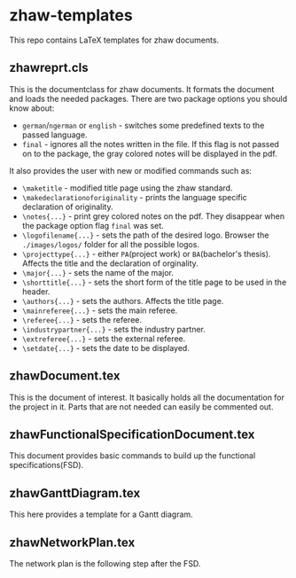 # zhaw-templates
This repo contains LaTeX templates for zhaw documents.

## zhawreprt.cls
This is the documentclass for zhaw documents. It formats the document and loads the needed packages. There are two package options you should know about:
- `german`/`ngerman` or `english` - switches some predefined texts to the passed language.
- `final` - ignores all the notes written in the file. If this flag is not passed on to the package, the gray colored notes will be displayed in the pdf.

It also provides the user with new or modified commands such as:
- `\maketitle` - modified title page using the zhaw standard.
- `\makedeclarationoforiginality` - prints the language specific declaration of originality.
- `\notes{...}` - print grey colored notes on the pdf. They disappear when the package option flag `final` was set.
- `\logofilename{...}` - sets the path of the desired logo. Browser the `./images/logos/` folder for all the possible logos.
- `\projecttype{...}` - either `PA`(project work) or `BA`(bachelor's thesis). Affects the title and the declaration of orginality.
- `\major{...}` - sets the name of the major.
- `\shorttitle{...}` - sets the short form of the title page to be used in the header.
- `\authors{...}` - sets the authors. Affects the title page.
- `\mainreferee{...}` - sets the main referee.
- `\referee{...}` - sets the referee.
- `\industrypartner{...}` - sets the industry partner.
- `\extreferee{...}` - sets the external referee.
- `\setdate{...}` - sets the date to be displayed.

## zhawDocument.tex
This is the document of interest. It basically holds all the documentation for the project in it. Parts that are not needed can easily be commented out.

## zhawFunctionalSpecificationDocument.tex
This document provides basic commands to build up the functional specifications(FSD).

## zhawGanttDiagram.tex
This here provides a template for a Gantt diagram.

## zhawNetworkPlan.tex
The network plan is the following step after the FSD.
